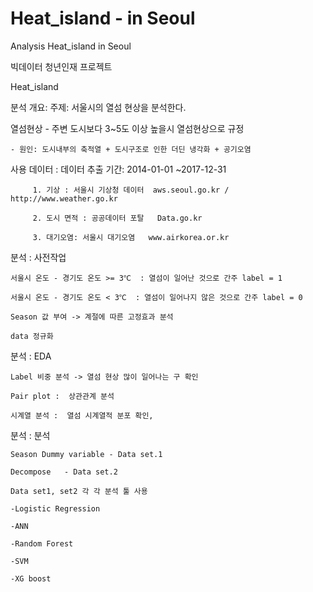 # Heat_island - in Seoul
Analysis Heat_island in Seoul 

빅데이터 청년인재 프로젝트

 Heat_island

분석 개요:
주제: 	  서울시의 열섬 현상을 분석한다.

열섬현상 - 주변 도시보다 3~5도 이상 높을시 열섬현상으로 규정

	- 원인: 도시내부의 축적열 + 도시구조로 인한 더딘 냉각화 + 공기오염

사용 데이터 :  데이터 추출 기간:  2014-01-01 ~2017-12-31

	     1. 기상 : 서울시 기상청 데이터  aws.seoul.go.kr /  http://www.weather.go.kr
	     
 	     2. 도시 면적 : 공공데이터 포탈   Data.go.kr
	     
	     3. 대기오염: 서울시 대기오염   www.airkorea.or.kr

분석 : 사전작업

	서울시 온도 - 경기도 온도 >= 3℃  : 열섬이 일어난 것으로 간주 label = 1
	
	서울시 온도 - 경기도 온도 < 3℃  : 열섬이 일어나지 않은 것으로 간주 label = 0

	Season 값 부여 -> 계절에 따른 고정효과 분석	
	
	data 정규화

분석 : EDA 

	Label 비중 분석 -> 열섬 현상 많이 일어나는 구 확인
	
	Pair plot :  상관관계 분석
	
	시계열 분석 :  열섬 시계열적 분포 확인, 

분석 : 분석 
       	
	Season Dummy variable - Data set.1
	
	Decompose	- Data set.2
	
	Data set1, set2 각 각 분석 툴 사용
	
	-Logistic Regression
	
	-ANN
	
	-Random Forest
	
	-SVM
	
	-XG boost
